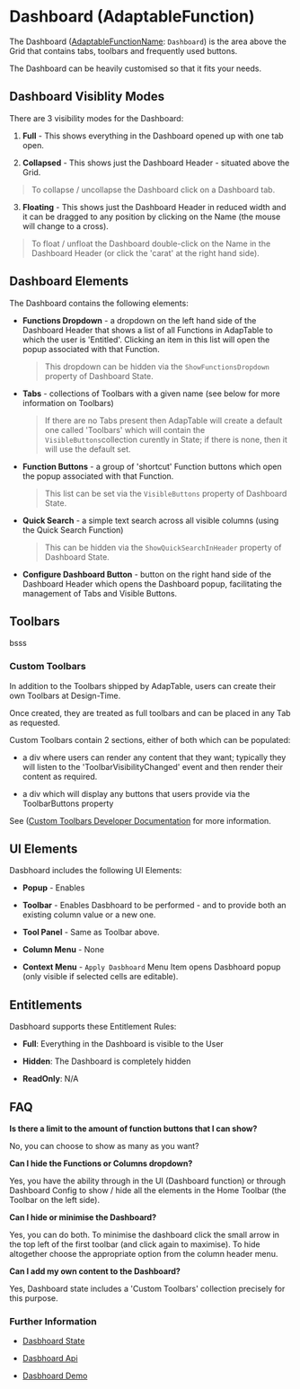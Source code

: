 # Dashboard (AdaptableFunction)

The Dashboard ([AdaptableFunctionName](https://api.adaptabletools.com/modules/_src_predefinedconfig_common_types_.html#adaptablefunctionname): `Dashboard`) is the area above the Grid that contains tabs, toolbars and frequently used buttons.

The Dashboard can be heavily customised so that it fits your needs.

## Dashboard Visiblity Modes
There are 3 visibility modes for the Dashboard:

1. **Full** - This shows everything in the Dashboard opened up with one tab open.

2. **Collapsed** - This shows just the Dashboard Header - situated above the Grid.

  > To collapse / uncollapse the Dashboard click on a Dashboard tab.

3. **Floating** - This shows just the Dashboard Header in reduced width and it can be dragged to any position by clicking on the Name (the mouse will change to a cross).

  > To float / unfloat the Dashboard double-click on the Name in the Dashboard Header (or click the 'carat' at the right hand side).

## Dashboard Elements
The Dashboard contains the following elements:

- **Functions Dropdown** - a dropdown on the left hand side of the Dashboard Header that shows a list of all Functions in AdapTable to which the user is 'Entitled'.  Clicking an item in this list will open the popup associated with that Function.

    > This dropdown can be hidden via the `ShowFunctionsDropdown` property of Dashboard State.

- **Tabs** - collections of Toolbars with a given name (see below for more information on Toolbars) 
  
    > If there are no Tabs present then AdapTable will create a default one called 'Toolbars' which will contain the `VisibleButtons`collection curently in State; if there is none, then it will use the default set.
    
- **Function Buttons** - a group of 'shortcut' Function buttons which open the popup associated with that Function.
  
  > This list can be set via the `VisibleButtons` property of Dashboard State.

- **Quick Search** - a simple text search across all visible columns (using the Quick Search Function)
  
  > This can be hidden via the `ShowQuickSearchInHeader` property of Dashboard State.

- **Configure Dashboard Button** - button on the right hand side of the Dashboard Header which opens the Dashboard popup, facilitating the management of Tabs and Visible Buttons.
  

## Toolbars
bsss

### Custom Toolbars
In addition to the Toolbars shipped by AdapTable, users can create their own Toolbars at Design-Time.  

Once created, they are treated as full toolbars and can be placed in any Tab as requested.

Custom Toolbars contain 2 sections, either of both which can be populated:
  
- a div where users can render any content that they want; typically they will listen to the 'ToolbarVisibilityChanged' event and then render their content as required.

- a div which will display any buttons that users provide via the ToolbarButtons property
  
See ([Custom Toolbars Developer Documentation](https://api.adaptabletools.com/interfaces/_src_predefinedconfig_dashboardstate_.customtoolbar.html) for more information.

## UI Elements
Dasbhoard includes the following UI Elements:

- **Popup** - Enables 

- **Toolbar** - Enables Dasbhoard to be performed - and to provide both an existing column value or a new one.

- **Tool Panel** - Same as Toolbar above.

- **Column Menu** - None

- **Context Menu** - `Apply Dasbhoard` Menu Item opens Dasbhoard popup (only visible if selected cells are editable).

## Entitlements
Dasbhoard supports these Entitlement Rules:

- **Full**: Everything in the Dashboard is visible to the User

- **Hidden**: The Dashboard is completely hidden

- **ReadOnly**: N/A

## FAQ

**Is there a limit to the amount of function buttons that I can show?**

No, you can choose to show as many as you want?

**Can I hide the Functions or Columns dropdown?**

Yes, you have the ability through in the UI (Dashboard function) or through Dashboard Config to show / hide all the elements in the Home Toolbar (the Toolbar on the left side).

**Can I hide or minimise the Dashboard?**

Yes, you can do both.  To minimise the dashboard click the small arrow in the top left of the first toolbar (and click again to maximise).  To hide altogether choose the appropriate option from the column header menu.

**Can I add my own content to the Dashboard?**

Yes, Dashboard state includes a 'Custom Toolbars' collection precisely for this purpose. 


### Further Information
- [Dasbhoard State](https://api.adaptabletools.com/interfaces/_src_predefinedconfig_cellsummarystate_.cellsummarystate.html)

- [Dasbhoard Api](https://api.adaptabletools.com/interfaces/_src_api_cellsummaryapi_.cellsummaryapi.html)

- [Dasbhoard Demo](https://demo.adaptabletools.com/gridmanagement/aggridcellsummarydemo)
